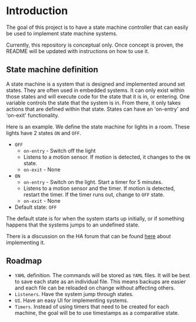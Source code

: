 # Introduction

The goal of this project is to have a state machine controller that can easily be used to implement state machine systems.

Currently, this repository is conceptual only. Once concept is proven, the README will be updated with instructions on how to use it.

## State machine definition

A state machine is a system that is designed and implemented around set states. They are often used in embedded systems.
It can only exist within those states and will execute code for the state that it is in, or entering. One variable controls the state that the system is in. From there, it only takes actions that are defined within that state. States can have an 'on-entry' and 'on-exit' functionality.

Here is an example. We define the state machine for lights in a room. These lights have 2 states `ON` and `OFF`.

- `OFF`
  - `on-entry` - Switch off the light
  - Listens to a motion sensor. If motion is detected, it changes to the `ON` state.
  - `on-exit` - None
- `ON`
  - `on-entry` - Switch on the light. Start a timer for 5 minutes.
  - Listens to a motion sensor and the timer. If motion is detected, restart the timer. If the timer runs out, change to `OFF` state.
  - `on-exit` - None
- Default state: `OFF`

The default state is for when the system starts up initially, or if something happens that the systems jumps to an undefined state.


There is a discussion on the HA forum that can be found [here](https://community.home-assistant.io/t/complex-automations-state-machine/335368) about implementing it.

## Roadmap

- `YAML` definition. The commands will be stored as `YAML` files. It will be best to save each state as an individual file. This means backups are easier and each file can be reloaded on change without affecting others.
- `Listeners`. Have the system jump through states.
- `UI`. Have an easy UI for implementing systems.
- `Timers`. Instead of using timers that need to be created for each machine, the goal will be to use timestamps as a comparative state.
